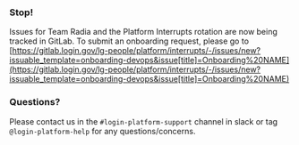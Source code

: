 ### Stop!

Issues for Team Radia and the Platform Interrupts rotation are now being tracked in GitLab.  To submit an onboarding request, please go to [https://gitlab.login.gov/lg-people/platform/interrupts/-/issues/new?issuable_template=onboarding-devops&issue[title]=Onboarding%20NAME](https://gitlab.login.gov/lg-people/platform/interrupts/-/issues/new?issuable_template=onboarding-devops&issue[title]=Onboarding%20NAME)

### Questions?
Please contact us in the `#login-platform-support` channel in slack or tag `@login-platform-help` for any questions/concerns.